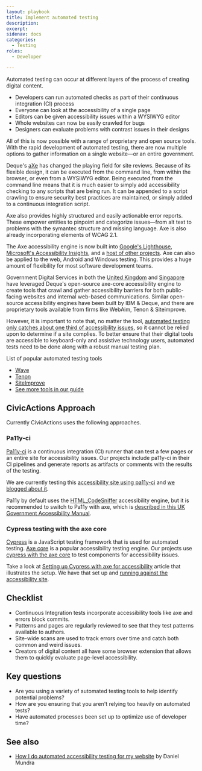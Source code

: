```yaml
---
layout: playbook
title: Implement automated testing
description: 
excerpt: 
sidenav: docs
categories:
  - Testing
roles:
  - Developer

---
```


Automated testing can occur at different layers of the process of creating digital content. 
- Developers can run automated checks as part of their continuous integration (CI) process
- Everyone can look at the accessibility of a single page
- Editors can be given accessibility issues within a WYSIWYG editor
- Whole websites can now be easily crawled for bugs 
- Designers can evaluate problems with contrast issues in their designs

All of this is now possible with a range of proprietary and open source tools. With the rapid development of automated testing, there are now multiple options to gather information on a single website—or an entire government.

Deque's [aXe](https://www.deque.com/axe/) has changed the playing field for site reviews. Because of its flexible design, it can be executed from the command line, from within the browser, or even from a WYSIWYG editor. Being executed from the command line means that it is much easier to simply add accessibility checking to any scripts that are being run. It can be appended to a script crawling to ensure security best practices are maintained, or simply added to a continuous integration script.

Axe also provides highly structured and easily actionable error reports. These empower entities to pinpoint and categorize issues—from alt text to problems with the symantec structure and missing language. Axe is also already incorporating elements of WCAG 2.1.

The Axe accessibility engine is now built into [Google's Lighthouse](https://developers.google.com/web/tools/lighthouse/), [Microsoft's Accessibility Insights](https://accessibilityinsights.io/), and a [host of other projects](https://github.com/dequelabs/axe-core/blob/develop/doc/projects.md). Axe can also be applied to the web, Android and Windows testing. This provides a huge amount of flexibility for most software development teams.

Government Digital Services in both the [United Kingdom](https://github.com/alphagov/accessibility-monitoring) and [Singapore](https://github.com/GovTechSG/purple-hats) have leveraged Deque's open-source axe-core accessibility engine to create tools that crawl and gather accessibility barriers for both public-facing websites and internal web-based communications. Similar open-source accessibility engines have been built by IBM & Deque, and there are proprietary tools available from firms like WebAim, Tenon & Siteimprove.

However, it is important to note that, no matter the tool, [automated testing only catches about one third of accessibility issues](https://alphagov.github.io/accessibility-tool-audit/), so it cannot be relied upon to determine if a site complies. To better ensure that their digital tools are accessible to keyboard-only and assistive technology users, automated tests need to be done along with a robust manual testing plan.

List of popular automated testing tools
* [Wave](http://wave.webaim.org/extension/)
* [Tenon](https://tenon.io/)
* [SiteImprove](https://chrome.google.com/webstore/detail/siteimprove-browser-exten/amoojkmllfodlpgmdnclkgdnejgpeada)
* [See more tools in our guide](/guide/tools)

## CivicActions Approach

Currently CivicActions uses the following approaches.

### Pa11y-ci

[Pa11y-ci](https://github.com/pa11y/pa11y-ci) is a continuous integration (CI) runner that can test a few pages or an entire site for accessibility issues. Our projects include pa11y-ci in their CI pipelines and generate reports as artifacts or comments with the results of the testing.

We are currently testing this [accessibility site using pa11y-ci](https://github.com/CivicActions/accessibility/tree/main/.github/workflows#pa11yyml) and [we blogged about it](/posts/automated-accessibility-testing-leveraging-github-actions-and-pa11y-ci-with-axe).

Pa11y by default uses the [HTML_CodeSniffer](https://squizlabs.github.io/HTML_CodeSniffer/) accessibility engine, but it is recommended to switch to Pa11y with axe, which is [described in this UK Government Accessibility Manual](https://accessibility-manual.dwp.gov.uk/best-practice/automated-testing-using-axe-core-and-pa11y).  

### Cypress testing with the axe core

[Cypress](https://www.cypress.io/) is a JavaScript testing framework that is used for automated testing. [Axe core](https://github.com/dequelabs/axe-core) is a popular accessibility testing engine. Our projects use [cypress with the axe core](https://github.com/component-driven/cypress-axe) to test components for accessibility issues.

Take a look at [Setting up Cypress with axe for accessibility](https://timdeschryver.dev/blog/setting-up-cypress-with-axe-for-accessibility) article that illustrates the setup. We have that set up and [running against the accessibility site](https://github.com/CivicActions/accessibility/tree/main/.github/workflows#cypressyml).

## Checklist

* Continuous Integration tests incorporate accessibility tools like axe and errors block commits.
* Patterns and pages are regularly reviewed to see that they test patterns available to authors.
* Site-wide scans are used to track errors over time and catch both common and weird issues.
* Creators of digital content all have some browser extension that allows them to quickly evaluate page-level accessibility.

## Key questions

* Are you using a variety of automated testing tools to help identify potential problems?
* How are you ensuring that you aren't relying too heavily on automated tests?
* Have automated processes been set up to optimize use of developer time?

## See also
* [How I do automated accessibility testing for my website](https://opensource.com/article/23/2/automated-accessibility-testing) by Daniel Mundra
